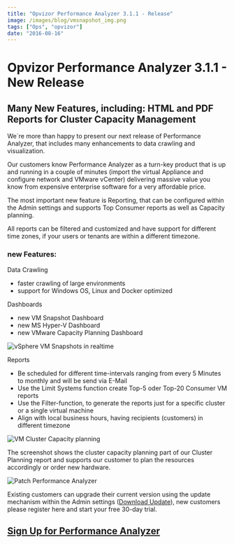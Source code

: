 ```yaml
---
title: "Opvizor Performance Analyzer 3.1.1 - Release"
image: /images/blog/vmsnapshot_img.png
tags: ["Ops", "opvizor"]
date: "2016-08-16"
---
```


# Opvizor Performance Analyzer 3.1.1 - New Release

## Many New Features, including: HTML and PDF Reports for Cluster Capacity Management

We´re more than happy to present our next release of Performance Analyzer, that includes many enhancements to data crawling and visualization.

Our customers know Performance Analyzer as a turn-key product that is up and running in a couple of minutes (import the virtual Appliance and configure network and VMware vCenter) delivering massive value you know from expensive enterprise software for a very affordable price.

The most important new feature is Reporting, that can be configured within the Admin settings and supports Top Consumer reports as well as Capacity planning.

All reports can be filtered and customized and have support for different time zones, if your users or tenants are within a different timezone.

### new Features:

Data Crawling

- faster crawling of large environments
- support for Windows OS, Linux and Docker optimized

Dashboards

- new VM Snapshot Dashboard
- new MS Hyper-V Dashboard
- new VMware Capacity Planning Dashboard

![vSphere VM Snapshots in realtime](/images/blog/vmsnapshot_img.png)

Reports

- Be scheduled for different time-intervals ranging from every 5 Minutes to monthly and will be send via E-Mail
- Use the Limit Systems function create Top-5 oder Top-20 Consumer VM reports
- Use the Filter-function, to generate the reports just for a specific cluster or a single virtual machine
- Align with local business hours, having recipients (customers) in different timezone

![VM Cluster Capacity planning](/images/blog/cluster_res.png)

The screenshot shows the cluster capacity planning part of our Cluster Planning report and supports our customer to plan the resources accordingly or order new hardware.

![Patch Performance Analyzer](/images/blog/admin_update.png)

Existing customers can upgrade their current version using the update mechanism within the Admin settings ([Download Update](https://storage.googleapis.com/opvizor/perfanalyzer_patch_301_311.bin)), new customers please register here and start your free 30-day trial.

## [Sign Up for Performance Analyzer](http://try.opvizor.com/perfanalyzer/)
